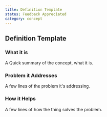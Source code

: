 ```yaml
---
title: Definition Template
status: Feedback Appreciated
category: concept
---
```

## Definition Template

### What it is
A Quick summary of the concept, what it is.

### Problem it Addresses
A few lines of the problem it's addressing.

### How it Helps
A few lines of how the thing solves the problem.

